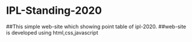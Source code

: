 # IPL-Standing-2020

##This simple web-site which showing point table of ipl-2020.
##web-site is developed using html,css,javascript
